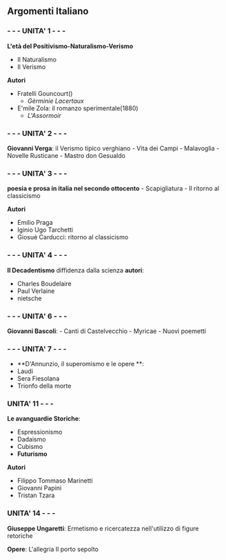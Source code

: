 ## Argomenti Italiano

### - - -  UNITA' 1 - - - 
**L'età del Positivismo-Naturalismo-Verismo**
- Il Naturalismo
- Il Verismo

**Autori**
- Fratelli Gouncourt()
	- *Gèrminie Lacertaux*
- E'mile Zola: il romanzo sperimentale(1880)
	- *L'Assormoir*


### - - - UNITA' 2 - - - 
 **Giovanni Verga**: il Verismo tipico verghiano
	- Vita dei Campi
	- Malavoglia
	- Novelle Rusticane
	- Mastro don Gesualdo
### - - - UNITA' 3	- - -
**poesia e prosa in italia nel secondo ottocento**
	- Scapigliatura
	- Il ritorno al classicismo	

**Autori**
- Emilio Praga
- Iginio Ugo Tarchetti
- Giosuè Carducci: ritorno al classicismo
### - - - UNITA' 4 - - -
**Il Decadentismo**
diffidenza dalla scienza 
**autori**:
- Charles Boudelaire
- Paul Verlaine
- nietsche
### - - - UNITA' 6 - - -
 **Giovanni Bascoli**:
	- Canti di Castelvecchio
	- Myricae
	- Nuovi poemetti
### - - - UNITA' 7 - - -
- **D'Annunzio, il superomismo e le opere **:
- Laudi
- Sera Fiesolana
- Trionfo della morte
### UNITA' 11 - - - 
**Le avanguardie Storiche**:
- Espressionismo
- Dadaismo
- Cubismo
- **Futurismo**

**Autori**
- Filippo Tommaso Marinetti
- Giovanni Papini
- Tristan Tzara

### UNITA' 14 - - - 
**Giuseppe Ungaretti**:
Ermetismo e ricercatezza nell'utilizzo di figure retoriche

**Opere**:
L'allegria
Il porto sepolto 

<!--stackedit_data:
eyJoaXN0b3J5IjpbLTczNTYwMjY1NCwtMTc5MDM4NTY3OSwxNT
Y0MDk3Nzg0XX0=
-->